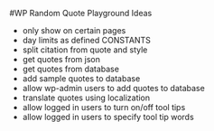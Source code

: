 #WP Random Quote Playground Ideas
* only show on certain pages
* day limits as defined CONSTANTS
* split citation from quote and style
* get quotes from json
* get quotes from database
* add sample quotes to database
* allow wp-admin users to add quotes to database
* translate quotes using localization
* allow logged in users to turn on/off tool tips
* allow logged in users to specify tool tip words